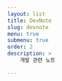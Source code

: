```yaml
---
layout: list
title: DevNote
slug: devnote
menu: true
submenu: true
order: 2
description: >
	개발 관련 노트

---
```

